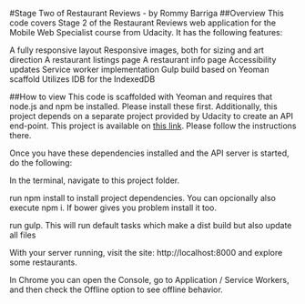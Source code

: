 #Stage Two of Restaurant Reviews - by Rommy Barriga
##Overview
This code covers Stage 2 of the Restaurant Reviews web application for the Mobile Web Specialist course from Udacity. It has the following features:

A fully responsive layout
Responsive images, both for sizing and art direction
A restaurant listings page
A restaurant info page
Accessibility updates
Service worker implementation 
Gulp build based on Yeoman scaffold
Utilizes IDB for the IndexedDB

##How to view
This code is scaffolded with Yeoman and requires that node.js and npm be installed. Please install these first. Additionally, this project depends on a separate project provided by Udacity to create an API end-point. This project is available on [this link](https://github.com/udacity/mws-restaurant-stage-2). Please follow the instructions there.

Once you have these dependencies installed and the API server is started, do the following:

In the terminal, navigate to this project folder.

run npm install to install project dependencies. You can opcionally also execute npm i. If bower gives you problem install it too.

run gulp. This will run default tasks which make a dist build but also update all files

With your server running, visit the site: http://localhost:8000 and explore some restaurants.

In Chrome you can open the Console, go to Application / Service Workers, and then check the Offline option to see offline behavior.

